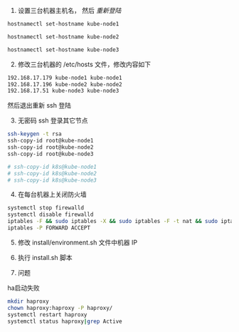 1. 设置三台机器主机名， 然后 *重新登陆*
```sh
hostnamectl set-hostname kube-node1
```

```sh
hostnamectl set-hostname kube-node2
```

```sh
hostnamectl set-hostname kube-node3
```

2. 修改三台机器的 /etc/hosts 文件，修改内容如下
```sh
192.168.17.179 kube-node1 kube-node1
192.168.17.196 kube-node2 kube-node2
192.168.17.51 kube-node3 kube-node3
```
然后退出重新 ssh 登陆

3. 无密码 ssh 登录其它节点

```sh
ssh-keygen -t rsa
ssh-copy-id root@kube-node1
ssh-copy-id root@kube-node2
ssh-copy-id root@kube-node3

# ssh-copy-id k8s@kube-node1
# ssh-copy-id k8s@kube-node2
# ssh-copy-id k8s@kube-node3
```

4. 在每台机器上关闭防火墙

```sh
systemctl stop firewalld
systemctl disable firewalld
iptables -F && sudo iptables -X && sudo iptables -F -t nat && sudo iptables -X -t nat
iptables -P FORWARD ACCEPT
```

5. 修改 install/environment.sh 文件中机器 IP

6. 执行 install.sh 脚本

7. 问题

ha启动失败
```sh
mkdir haproxy
chown haproxy:haproxy -P haproxy/
systemctl restart haproxy
systemctl status haproxy|grep Active
```